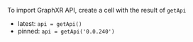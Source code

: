 To import GraphXR API, create a cell with the result of `getApi`
- latest: `api = getApi()`
- pinned: `api = getApi('0.0.240')`
